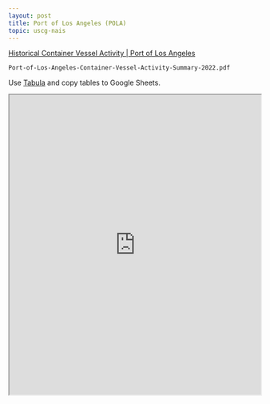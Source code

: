 ```yaml
---
layout: post
title: Port of Los Angeles (POLA)
topic: uscg-nais
---
```


[Historical Container Vessel Activity \| Port of Los Angeles](https://www.portoflosangeles.org/business/supply-chain/ships)

`Port-of-Los-Angeles-Container-Vessel-Activity-Summary-2022.pdf`

Use [Tabula](https://tabula.technology/) and copy tables to Google Sheets.

<iframe src="https://docs.google.com/spreadsheets/d/e/2PACX-1vQKgjz7iLtdsk24BCdAAnfcJCraIxGXIggIG6aKrHsSU559rDl04VF0ubsz4dTdHTOoYSs8z24IqUmI/pubhtml?gid=0&amp;single=true&amp;widget=true&amp;headers=false" width="100%" height="600"></iframe>
